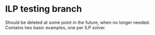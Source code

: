 # ILP testing branch
Should be deleted at some point in the future, when no longer needed. Contains two basic examples, one per ILP solver.
